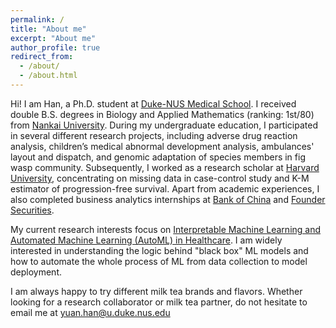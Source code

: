 ```yaml
---
permalink: /
title: "About me"
excerpt: "About me"
author_profile: true
redirect_from: 
  - /about/
  - /about.html
---
```


Hi! I am Han, a Ph.D. student at [Duke-NUS Medical School](https://www.duke-nus.edu.sg/). I received double B.S. degrees in Biology and Applied Mathematics (ranking: 1st/80) from [Nankai University](https://en.nankai.edu.cn/). During my undergraduate education, I participated in several different research projects, including adverse drug reaction analysis, children’s medical abnormal development analysis, ambulances' layout and dispatch, and genomic adaptation of species members in fig wasp community. Subsequently, I worked as a research scholar at [Harvard University](https://www.harvard.edu/), concentrating on missing data in case-control study and K-M estimator of progression-free survival. Apart from academic experiences, I also completed business analytics internships at [Bank of China](https://www.boc.cn/en/) and [Founder Securities](https://www.foundersc.com/).

My current research interests focus on [Interpretable Machine Learning and Automated Machine Learning (AutoML) in Healthcare](publications). I am widely interested in understanding the logic behind "black box" ML models and how to automate the whole process of ML from data collection to model deployment.

I am always happy to try different milk tea brands and flavors. Whether looking for a research collaborator or milk tea partner, do not hesitate to email me at yuan.han@u.duke.nus.edu
